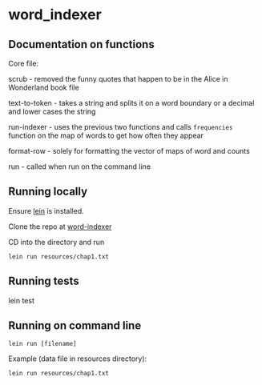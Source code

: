 # word_indexer

## Documentation on functions

Core file:

scrub - removed the funny quotes that happen to be in the Alice in Wonderland book file

text-to-token - takes a string and splits it on a word boundary or a decimal and lower cases the string 

run-indexer - uses the previous two functions and calls `frequencies` function on the map of words to get how often they appear

format-row - solely for formatting the vector of maps of word and counts

run - called when run on the command line 

## Running locally

Ensure [lein](http://leiningen.org/) is installed.

Clone the repo at [word-indexer](https://github.com/rubygeek/world_indexer)

CD into the directory and run 

`lein run resources/chap1.txt`

## Running tests

lein test

## Running on command line 

`lein run [filename]`

Example (data file in resources directory): 

`lein run resources/chap1.txt`


